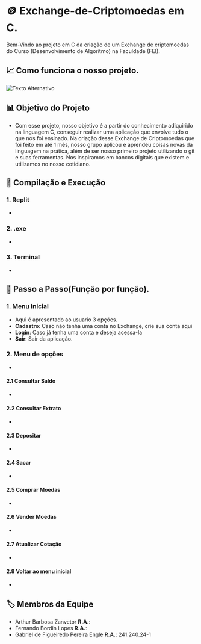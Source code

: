 # 🪙 Exchange-de-Criptomoedas em C.

Bem-Vindo ao projeto em C da criação de um Exchange de criptomoedas do Curso (Desenvolvimento de Algoritmo) na Faculdade (FEI).
## 📈 Como funciona o nosso projeto.
<img src="https://img.freepik.com/fotos-premium/bitcoin-em-um-teclado_355067-923.jpg?w=1380" alt="Texto Alternativo">

## 📊 Objetivo do Projeto
-    Com esse projeto, nosso objetivo é a partir do conhecimento adiquirido na linguagem C, conseguir realizar uma aplicação que envolve tudo o que nos foi ensinado. Na criação desse Exchange de Criptomoedas que foi feito em até 1 mês, nosso grupo aplicou e aprendeu coisas novas da linguagem na prática, além de ser nosso primeiro projeto utilizando o git e suas ferramentas. Nos inspiramos em bancos digitais que existem e utilizamos no nosso cotidiano.

## 🧾 Compilação e Execução
### 1. Replit
-  
### 2. .exe
-  
### 3. Terminal
-


## 🚀 Passo a Passo(Função por função).

### 1. Menu Inicial
-    Aqui é apresentado ao usuario 3 opções.
-    **Cadastro**:  Caso não tenha uma conta no Exchange, crie sua conta aqui
-    **Login**:  Caso já tenha uma conta e deseja acessa-la
-    **Sair**: Sair da aplicação.

### 2. Menu de opções
-
#### 2.1 Consultar Saldo
-
#### 2.2 Consultar Extrato
-
#### 2.3 Depositar
-
#### 2.4 Sacar
-
#### 2.5 Comprar Moedas
-
#### 2.6 Vender Moedas
-
#### 2.7 Atualizar Cotação
-
#### 2.8 Voltar ao menu inicial
-

## 🏷️ Membros da Equipe
-    Arthur Barbosa Zanvetor  **R.A.**:
-    Fernando Bordin Lopes  **R.A.**:
-    Gabriel de Figueiredo Pereira Engle  **R.A.**: 241.240.24-1
